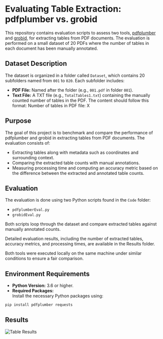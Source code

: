 # Evaluating Table Extraction: pdfplumber vs. grobid

This repository contains evaluation scripts to assess two tools, [pdfplumber](https://github.com/jsvine/pdfplumber) and [grobid](https://github.com/kermitt2/grobid), for extracting tables from PDF documents. The evaluation is performed on a small dataset of 20 PDFs where the number of tables in each document has been manually annotated.

## Dataset Description

The dataset is organized in a folder called `Dataset`, which contains 20 subfolders named from `001` to `020`. Each subfolder includes:

- **PDF File:** Named after the folder (e.g., `001.pdf` in folder `001`).
- **Text File:** A TXT file (e.g., `TotalTables1.txt`) containing the manually counted number of tables in the PDF. The content should follow this format:
  Number of tables in PDF file: X

## Purpose

The goal of this project is to benchmark and compare the performance of pdfplumber and grobid in extracting tables from PDF documents. The evaluation consists of:

- Extracting tables along with metadata such as coordinates and surrounding context.
- Comparing the extracted table counts with manual annotations.
- Measuring processing time and computing an accuracy metric based on the difference between the extracted and annotated table counts.

## Evaluation

The evaluation is done using two Python scripts found in the `Code` folder:

- `pdfplumberEval.py`
- `grobidEval.py`

Both scripts loop through the dataset and compare extracted tables against manually annotated counts.

Detailed evaluation results, including the number of extracted tables, accuracy metrics, and processing times, are available in the Results folder.

Both tools were executed locally on the same machine under similar conditions to ensure a fair comparison.

## Environment Requirements

- **Python Version:** 3.6 or higher.
- **Required Packages:**  
  Install the necessary Python packages using:

```bash
pip install pdfplumber requests
```

## Results

![Table Results](https://github.com/user-attachments/assets/3da0a462-15a6-4a32-9de2-34dfdd12a649)
